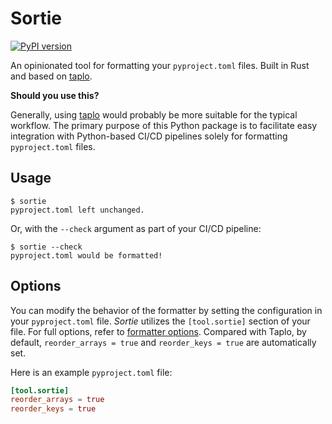 # Sortie

[![PyPI version](https://badge.fury.io/py/sortie.svg)](https://badge.fury.io/py/sortie)

An opinionated tool for formatting your `pyproject.toml` files. Built in Rust and based on
[taplo](https://github.com/tamasfe/taplo).

**Should you use this?**

Generally, using [taplo](https://github.com/tamasfe/taplo) would probably be more suitable for the typical
workflow. The primary purpose of this Python package is to facilitate easy integration with Python-based CI/CD pipelines
solely for formatting `pyproject.toml` files.

## Usage

```
$ sortie
pyproject.toml left unchanged.
```

Or, with the `--check` argument as part of your CI/CD pipeline:

```
$ sortie --check
pyproject.toml would be formatted!
```

## Options

You can modify the behavior of the formatter by setting the configuration in your `pyproject.toml`
file. _Sortie_ utilizes the `[tool.sortie]` section of your file. For full options, refer to
[formatter options](https://taplo.tamasfe.dev/configuration/formatter-options.html). Compared with
Taplo, by default, `reorder_arrays = true` and `reorder_keys = true` are automatically set.

Here is an example `pyproject.toml` file:

```toml
[tool.sortie]
reorder_arrays = true
reorder_keys = true
```
